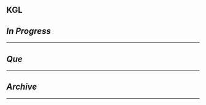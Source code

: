 ## KGL

## *In Progress*

--------------------

## *Que*

-----------------------------------
## *Archive*

-----------------------------------
